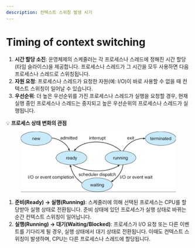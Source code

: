 ```yaml
---
description: 컨텍스트 스위칭 발생 시기
---
```


# Timing of context switching

1. **시간 할당 소진**: 운영체제의 스케줄러는 각 프로세스나 스레드에 정해진 시간 할당(타임 슬라이스)을 제공합니다. 프로세스나 스레드가 그 시간을 모두 사용하면 다음 프로세스나 스레드로 스위칭됩니다.
2. **자원 요청**: 프로세스나 스레드가 요청한 자원(예: I/O)이 바로 사용할 수 없을 때 컨텍스트 스위칭이 일어날 수 있습니다.
3. **우선순위**: 더 높은 우선순위를 가진 프로세스나 스레드가 실행을 요청할 경우, 현재 실행 중인 프로세스나 스레드는 중지되고 높은 우선순위의 프로세스나 스레드가 실행됩니다.

💡 **프로세스 상태 변화의 관점**

<figure><img src="../../../.gitbook/assets/image (6) (1) (1) (1) (1) (1) (1) (1) (1).png" alt=""><figcaption></figcaption></figure>

1. **준비(Ready) → 실행(Running)**: 스케줄러에 의해 선택된 프로세스는 CPU를 할당받아 실행 상태로 전환됩니다. 준비 상태에 있던 프로세스가 실행 상태로 바뀌는 순간 컨텍스트 스위칭이 일어납니다.
2. **실행(Running) → 대기(Waiting/Blocked)**: 프로세스가 I/O 요청 또는 다른 이벤트를 기다리게 될 경우, 실행 상태에서 대기 상태로 전환됩니다. 이때도 컨텍스트 스위칭이 발생하며, CPU는 다른 프로세스나 스레드에 할당됩니다.
